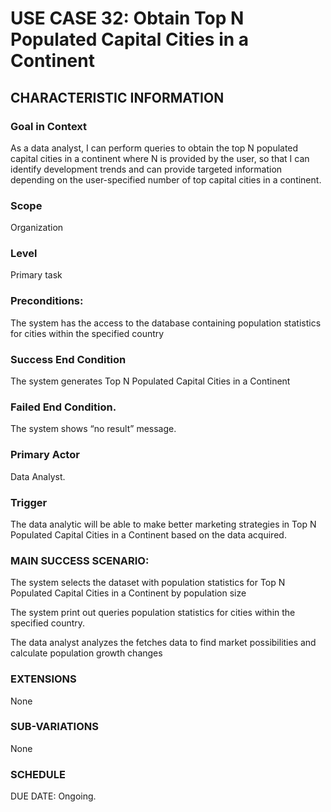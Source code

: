 # USE CASE 32: Obtain Top N Populated Capital Cities in a Continent
## CHARACTERISTIC INFORMATION
### Goal in Context
As a data analyst, I can perform queries to obtain the top N populated capital cities in a continent where N is provided by the user, so that I can identify development trends and can provide targeted information depending on the user-specified number of top capital cities in a continent.
### Scope
Organization
### Level
Primary task
### Preconditions:
The system has the access to the database containing population statistics for cities within the specified country
### Success End Condition
The system generates Top N Populated Capital Cities in a Continent
### Failed End Condition.
The system shows “no result” message.
### Primary Actor
Data Analyst.
### Trigger
The data analytic will be able to make better marketing strategies in Top N Populated Capital Cities in a Continent based on the data acquired.
### MAIN SUCCESS SCENARIO:
The system selects the dataset with population statistics for Top N Populated Capital Cities in a Continent by population size

The system print out queries population statistics for cities within the specified country.

The data analyst analyzes the fetches data to find market possibilities and calculate population growth changes 

### EXTENSIONS
None
### SUB-VARIATIONS
None
### SCHEDULE
DUE DATE: Ongoing.

